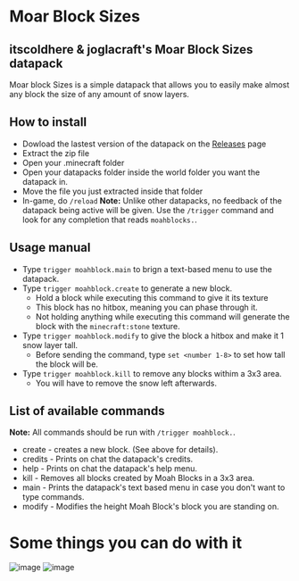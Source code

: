 # Moar Block Sizes
## itscoldhere &amp; joglacraft's Moar Block Sizes datapack
Moar block Sizes is a simple datapack that allows you to easily make almost any block the size of any amount of snow layers.
## How to install
- Dowload the lastest version of the datapack on the [Releases](https://github.com/itscoldhere/MoarBlocks/releases/tag/v1.0) page
- Extract the zip file
- Open your .minecraft folder
- Open your datapacks folder inside the world folder you want the datapack in.
- Move the file you just extracted inside that folder
- In-game, do `/reload`
**Note:** Unlike other datapacks, no feedback of the datapack being active will be given. Use the `/trigger` command and look for any completion that reads `moahblocks.`.
## Usage manual
- Type `trigger moahblock.main` to brign a text-based menu to use the datapack.
- Type `trigger moahblock.create` to generate a new block.
  - Hold a block while executing this command to give it its texture
  - This block has no hitbox, meaning you can phase through it.
  - Not holding anything while executing this command will generate the block with the `minecraft:stone` texture.
- Type `trigger moahblock.modify` to give the block a hitbox and make it 1 snow layer tall.
  - Before sending the command, type `set <number 1-8>` to set how tall the block will be.
- Type `trigger moahblock.kill` to remove any blocks withim a 3x3 area.
  - You will have to remove the snow left afterwards.
## List of available commands
**Note:** All commands should be run with `/trigger moahblock.`.
- create - creates a new block. (See above for details).
- credits - Prints on chat the datapack's credits.
- help - Prints on chat the datapack's help menu.
- kill - Removes all blocks created by Moah Blocks in a 3x3 area.
- main - Prints the datapack's text based menu in case you don't want to type commands.
- modify - Modifies the height Moah Block's block you are standing on.

# Some things you can do with it
![image](https://github.com/itscoldhere/MoarBlockSizes/assets/118459764/7ca02f0d-779a-47c0-b4f9-98945c1bf33e)
![image](https://github.com/itscoldhere/MoarBlockSizes/assets/118459764/76a3286a-2351-4982-b7f0-1378720730ac)

